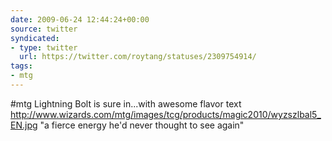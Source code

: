 ```yaml
---
date: 2009-06-24 12:44:24+00:00
source: twitter
syndicated:
- type: twitter
  url: https://twitter.com/roytang/statuses/2309754914/
tags:
- mtg
---
```


#mtg Lightning Bolt is sure in...with awesome flavor text  http://www.wizards.com/mtg/images/tcg/products/magic2010/wyzszlbal5_EN.jpg "a fierce energy he'd never thought to see again"